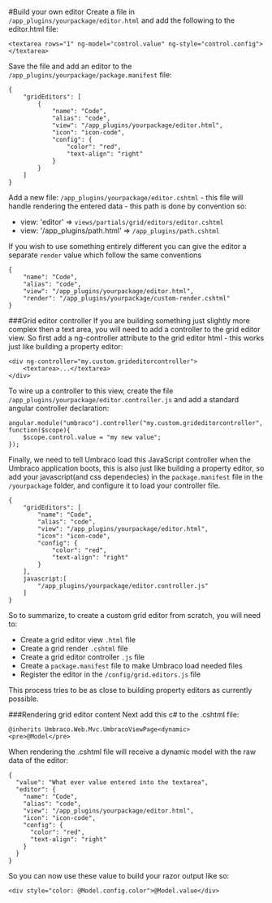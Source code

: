 #Build your own editor
Create a file in `/app_plugins/yourpackage/editor.html` and add the following to the editor.html file: 

    <textarea rows="1" ng-model="control.value" ng-style="control.config"></textarea>

Save the file and add an editor to the `/app_plugins/yourpackage/package.manifest` file:

    {
        "gridEditors": [
            {
                "name": "Code",
                "alias": "code",
                "view": "/app_plugins/yourpackage/editor.html",
                "icon": "icon-code",
                "config": {
                    "color": "red",
                    "text-align": "right"
                }
            }
        ]
    }

Add a new file: `/app_plugins/yourpackage/editor.cshtml` - this file will handle rendering the entered data  - this path is done by convention so: 

- view: 'editor' => `views/partials/grid/editors/editor.cshtml`
- view: '/app_plugins/path.html' => `/app_plugins/path.cshtml`

If you wish to use something entirely different you can give the editor a separate `render` value which follow the same conventions
    
    {
        "name": "Code",
        "alias": "code",
        "view": "/app_plugins/yourpackage/editor.html",
        "render": "/app_plugins/yourpackage/custom-render.cshtml"
    }

###Grid editor controller
If you are building something just slightly more complex then a text area, you will need to add a controller to the grid editor view. So first add a ng-controller attribute to the grid editor html - this works just like building a property editor: 

    <div ng-controller="my.custom.grideditorcontroller">
        <textarea>...</textarea>
    </div>

To wire up a controller to this view, create the file `/app_plugins/yourpackage/editor.controller.js` and add a standard angular controller declaration: 

    angular.module("umbraco").controller("my.custom.grideditorcontroller", function($scope){
        $scope.control.value = "my new value";
    });

Finally, we need to tell Umbraco load this JavaScript controller when the Umbraco application boots, this is also just like building a property editor, so add your javascript(and css dependecies) in the `package.manifest` file in the `/yourpackage` folder, and configure it to load your controller file. 

    {
        "gridEditors": [
            "name": "Code",
            "alias": "code",
            "view": "/app_plugins/yourpackage/editor.html",
            "icon": "icon-code",
            "config": {
                "color": "red",
                "text-align": "right"
            }
        ],
        javascript:[
            "/app_plugins/yourpackage/editor.controller.js"
        ]
    }

So to summarize, to create a custom grid editor from scratch, you will need to: 

- Create a grid editor view `.html` file
- Create a grid render `.cshtml` file
- Create a grid editor controller `.js` file
- Create a `package.manifest` file to make Umbraco load needed files
- Register the editor in the `/config/grid.editors.js` file

This process tries to be as close to building property editors as currently possible.


###Rendering grid editor content 
Next add this c# to the .cshtml file: 

    @inherits Umbraco.Web.Mvc.UmbracoViewPage<dynamic>
    <pre>@Model</pre>

When rendering the .cshtml file will receive a dynamic model with the raw data of the editor:

    {
      "value": "What ever value entered into the textarea",
      "editor": {
        "name": "Code",
        "alias": "code",
        "view": "/app_plugins/yourpackage/editor.html",
        "icon": "icon-code",
        "config": {
          "color": "red",
          "text-align": "right"
        }
      }
    }

So you can now use these value to build your razor output like so:

    <div style="color: @Model.config.color">@Model.value</div>

